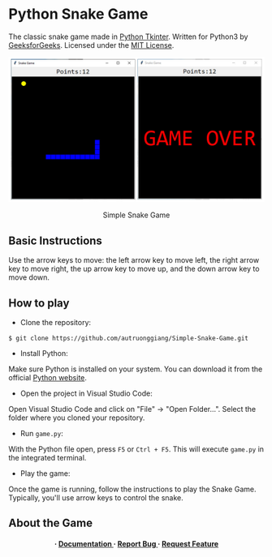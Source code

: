 # Python Snake Game

The classic snake game made in [Python Tkinter](https://docs.python.org/3/library/tkinter.html). Written for Python3 by [GeeksforGeeks](https://www.geeksforgeeks.org/snake-game-in-python-using-pygame-module/). Licensed under the [MIT License](https://choosealicense.com/licenses/mit/).

<div align="center">
<img src="graphic.jpg" alt="Snake Game image">

Simple Snake Game
</div>

## Basic Instructions

Use the arrow keys to move: the left arrow key to move left, the right arrow key to move right, the up arrow key to move up, and the down arrow key to move down.

## How to play

- Clone the repository:

```
$ git clone https://github.com/autruonggiang/Simple-Snake-Game.git
```

- Install Python:

Make sure Python is installed on your system. You can download it from the official [Python website](https://www.python.org/).

- Open the project in Visual Studio Code:

Open Visual Studio Code and click on "File" -> "Open Folder...".
Select the folder where you cloned your repository.

- Run ```game.py```:

With the Python file open, press ```F5``` or ```Ctrl + F5```. This will execute ```game.py``` in the integrated terminal.

- Play the game:

Once the game is running, follow the instructions to play the Snake Game. Typically, you'll use arrow keys to control the snake.

## About the Game
<div align='center'>
<h4> <span> · </span> <a href="https://www.youtube.com/watch?v=SUtHKHwUKT4"> Documentation </a> <span> · </span> <a href="https://github.com/autruonggiang/Simple-Snake-Game/issues"> Report Bug </a> <span> · </span> <a href="https://github.com/autruonggiang/Simple-Snake-Game/issues"> Request Feature </a> </h4>
</div>
